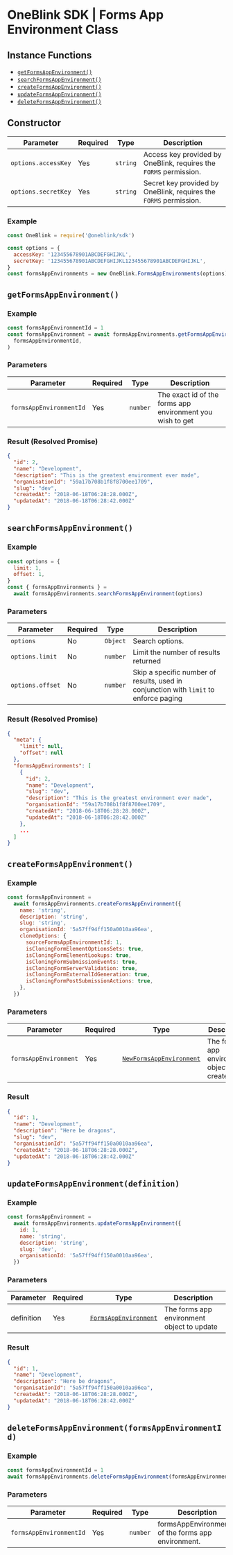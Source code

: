 # OneBlink SDK | Forms App Environment Class

## Instance Functions

- [`getFormsAppEnvironment()`](#getformsappenvironment)
- [`searchFormsAppEnvironment()`](#searchformsappenvironment)
- [`createFormsAppEnvironment()`](#createformsappenvironment)
- [`updateFormsAppEnvironment()`](#updateformsappenvironment)
- [`deleteFormsAppEnvironment()`](#deleteformsappenvironment)

## Constructor

| Parameter           | Required | Type     | Description                                                       |
| ------------------- | -------- | -------- | ----------------------------------------------------------------- |
| `options.accessKey` | Yes      | `string` | Access key provided by OneBlink, requires the `FORMS` permission. |
| `options.secretKey` | Yes      | `string` | Secret key provided by OneBlink, requires the `FORMS` permission. |

### Example

```javascript
const OneBlink = require('@oneblink/sdk')

const options = {
  accessKey: '123455678901ABCDEFGHIJKL',
  secretKey: '123455678901ABCDEFGHIJKL123455678901ABCDEFGHIJKL',
}
const formsAppEnvironments = new OneBlink.FormsAppEnvironments(options)
```

## `getFormsAppEnvironment()`

### Example

```javascript
const formsAppEnvironmentId = 1
const formsAppEnvironment = await formsAppEnvironments.getFormsAppEnvironment(
  formsAppEnvironmentId,
)
```

### Parameters

| Parameter               | Required | Type     | Description                                               |
| ----------------------- | -------- | -------- | --------------------------------------------------------- |
| `formsAppEnvironmentId` | Yes      | `number` | The exact id of the forms app environment you wish to get |

### Result (Resolved Promise)

```json
{
  "id": 2,
  "name": "Development",
  "description": "This is the greatest environment ever made",
  "organisationId": "59a17b708b1f8f8700ee1709",
  "slug": "dev",
  "createdAt": "2018-06-18T06:28:28.000Z",
  "updatedAt": "2018-06-18T06:28:42.000Z"
}
```

## `searchFormsAppEnvironment()`

### Example

```javascript
const options = {
  limit: 1,
  offset: 1,
}
const { formsAppEnvironments } =
  await formsAppEnvironments.searchFormsAppEnvironment(options)
```

### Parameters

| Parameter        | Required | Type     | Description                                                                           |
| ---------------- | -------- | -------- | ------------------------------------------------------------------------------------- |
| `options`        | No       | `Object` | Search options.                                                                       |
| `options.limit`  | No       | `number` | Limit the number of results returned                                                  |
| `options.offset` | No       | `number` | Skip a specific number of results, used in conjunction with `limit` to enforce paging |

### Result (Resolved Promise)

```json
{
  "meta": {
    "limit": null,
    "offset": null
  },
  "formsAppEnvironments": [
    {
      "id": 2,
      "name": "Development",
      "slug": "dev",
      "description": "This is the greatest environment ever made",
      "organisationId": "59a17b708b1f8f8700ee1709",
      "createdAt": "2018-06-18T06:28:28.000Z",
      "updatedAt": "2018-06-18T06:28:42.000Z"
    },
    ...
  ]
}
```

## `createFormsAppEnvironment()`

### Example

```javascript
const formsAppEnvironment =
  await formsAppEnvironments.createFormsAppEnvironment({
    name: 'string',
    description: 'string',
    slug: 'string',
    organisationId: '5a57ff94ff150a0010aa96ea',
    cloneOptions: {
      sourceFormsAppEnvironmentId: 1,
      isCloningFormElementOptionsSets: true,
      isCloningFormElementLookups: true,
      isCloningFormSubmissionEvents: true,
      isCloningFormServerValidation: true,
      isCloningFormExternalIdGeneration: true,
      isCloningFormPostSubmissionActions: true,
    },
  })
```

### Parameters

| Parameter             | Required | Type                                                                                                                                        | Description                                 |
| --------------------- | -------- | ------------------------------------------------------------------------------------------------------------------------------------------- | ------------------------------------------- |
| `formsAppEnvironment` | Yes      | [`NewFormsAppEnvironment`](https://github.com/oneblink/types/blob/0f1f21650f57c2432d5f27b759ed8642769d3317/typescript/environments.d.ts#L1) | The forms app environment object to create. |

### Result

```json
{
  "id": 1,
  "name": "Development",
  "description": "Here be dragons",
  "slug": "dev",
  "organisationId": "5a57ff94ff150a0010aa96ea",
  "createdAt": "2018-06-18T06:28:28.000Z",
  "updatedAt": "2018-06-18T06:28:42.000Z"
}
```

## `updateFormsAppEnvironment(definition)`

### Example

```javascript
const formsAppEnvironment =
  await formsAppEnvironments.updateFormsAppEnvironment({
    id: 1,
    name: 'string',
    description: 'string',
    slug: 'dev',
    organisationId: '5a57ff94ff150a0010aa96ea',
  })
```

### Parameters

| Parameter  | Required | Type                                                                                                                                      | Description                                |
| ---------- | -------- | ----------------------------------------------------------------------------------------------------------------------------------------- | ------------------------------------------ |
| definition | Yes      | [`FormsAppEnvironment`](https://github.com/oneblink/types/blob/0f1f21650f57c2432d5f27b759ed8642769d3317/typescript/environments.d.ts#L17) | The forms app environment object to update |

### Result

```json
{
  "id": 1,
  "name": "Development",
  "description": "Here be dragons",
  "organisationId": "5a57ff94ff150a0010aa96ea",
  "createdAt": "2018-06-18T06:28:28.000Z",
  "updatedAt": "2018-06-18T06:28:42.000Z"
}
```

## `deleteFormsAppEnvironment(formsAppEnvironmentId)`

### Example

```javascript
const formsAppEnvironmentId = 1
await formsAppEnvironments.deleteFormsAppEnvironment(formsAppEnvironmentId)
```

### Parameters

| Parameter               | Required | Type     | Description                                         |
| ----------------------- | -------- | -------- | --------------------------------------------------- |
| `formsAppEnvironmentId` | Yes      | `number` | formsAppEnvironmentId of the forms app environment. |
